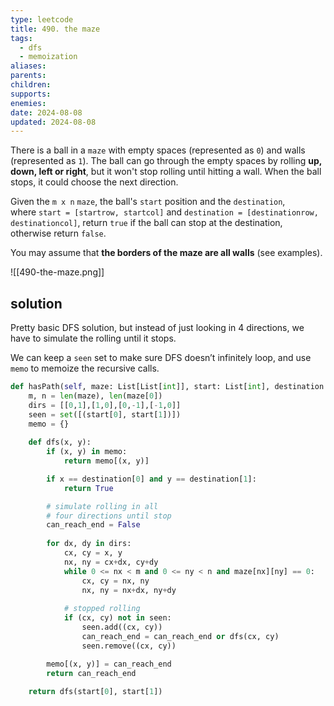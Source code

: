 ```yaml
---
type: leetcode
title: 490. the maze
tags:
  - dfs
  - memoization
aliases: 
parents: 
children: 
supports: 
enemies: 
date: 2024-08-08
updated: 2024-08-08
---
```


There is a ball in a `maze` with empty spaces (represented as `0`) and walls (represented as `1`). The ball can go through the empty spaces by rolling **up, down, left or right**, but it won't stop rolling until hitting a wall. When the ball stops, it could choose the next direction.

Given the `m x n` `maze`, the ball's `start` position and the `destination`, where `start = [startrow, startcol]` and `destination = [destinationrow, destinationcol]`, return `true` if the ball can stop at the destination, otherwise return `false`.

You may assume that **the borders of the maze are all walls** (see examples).

![[490-the-maze.png]]

## solution

Pretty basic DFS solution, but instead of just looking in 4 directions, we have to simulate the rolling until it stops.

We can keep a `seen` set to make sure DFS doesn’t infinitely loop, and use `memo` to memoize the recursive calls.

```python
def hasPath(self, maze: List[List[int]], start: List[int], destination: List[int]) -> bool:
	m, n = len(maze), len(maze[0])
	dirs = [[0,1],[1,0],[0,-1],[-1,0]]
	seen = set([(start[0], start[1])])
	memo = {}
	  
	def dfs(x, y):
		if (x, y) in memo:
			return memo[(x, y)]

		if x == destination[0] and y == destination[1]:
			return True

		# simulate rolling in all
		# four directions until stop
		can_reach_end = False
		  
		for dx, dy in dirs:
			cx, cy = x, y
			nx, ny = cx+dx, cy+dy
			while 0 <= nx < m and 0 <= ny < n and maze[nx][ny] == 0:
				cx, cy = nx, ny
				nx, ny = nx+dx, ny+dy
		  
			# stopped rolling
			if (cx, cy) not in seen:
				seen.add((cx, cy))
				can_reach_end = can_reach_end or dfs(cx, cy)
				seen.remove((cx, cy))

		memo[(x, y)] = can_reach_end
		return can_reach_end
	
	return dfs(start[0], start[1])
```
